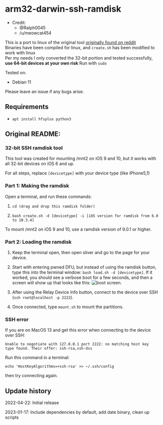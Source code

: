 # arm32-darwin-ssh-ramdisk
- Credit:
  - @Ralph0045
  -  /u/meowcat454

This is a port to linux of the original tool [originally found on reddit](https://www.reddit.com/r/setupapp/comments/ub4ypc/how_to_mount_mnt2_on_ios_9_and_10/)<br>
Binaries have been compiled for linux, and `create.sh` has been modified to work with linux<br>
Per my needs I only converted the 32-bit portion and tested successfully, **use 64-bit devices at your own risk**
Run with `sudo`

Tested on: 
- Debian 11

Please leave an issue if any bugs arise.

## Requirements
- `apt install hfsplus python3`

## Original README:
 
### 32-bit SSH ramdisk tool
This tool was created for mounting /mnt2 on iOS 9 and 10, but it works with all 32-bit devices on iOS 6 and up.

For all steps, replace `[devicetype]` with your device type (like iPhone5,1)

### Part 1: Making the ramdisk
Open a terminal, and run these commands:
1. `cd (drag and drop this ramdisk folder)`

2. `bash create.sh -d [devicetype] -i [iOS version for ramdisk from 6.0 to 10.3.4]`

To mount /mnt2 on iOS 9 and 10, use a ramdisk version of 9.0.1 or higher.

### Part 2: Loading the ramdisk
1. Keep the terminal open, then open sliver and go to the page for your device.

2. Start with entering pwned DFU, but instead of using the ramdisk button, type this into the terminal window: `bash load.sh -d [devicetype]`. If it worked, you should see a verbose boot for a few seconds, and then a screen will show up that looks like this: ![boot screen](https://i.imgur.com/eTyMecj.jpg).

3. After using the Relay Device Info button, connect to the device over SSH (`ssh root@localhost -p 2222`).

4. Once connected, type `mount.sh` to mount the partitions.

### SSH error
If you are on MacOS 13 and get this error when connecting to the device over SSH:

`Unable to negotiate with 127.0.0.1 port 2222: no matching host key type found. Their offer: ssh-rsa,ssh-dss`

Run this command in a terminal:

`echo 'HostKeyAlgorithms=+ssh-rsa' >> ~/.ssh/config`

then try connecting again.

## Update history
2022-04-22: Initial release

2023-01-17: Include dependencies by default, add date binary, clean up scripts
